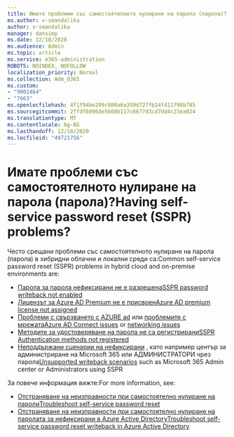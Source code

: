 ```yaml
---
title: Имате проблеми със самостоятелното нулиране на парола (парола)?
ms.author: v-smandalika
author: v-smandalika
manager: dansimp
ms.date: 12/18/2020
ms.audience: Admin
ms.topic: article
ms.service: o365-administration
ROBOTS: NOINDEX, NOFOLLOW
localization_priority: Normal
ms.collection: Adm_O365
ms.custom:
- "9002464"
- "7663"
ms.openlocfilehash: 4f1f94be299c980a6a359d727fb24f411f98b785
ms.sourcegitcommit: 2ffdf6096de5608b117c6677d3cd7dd4c23ea024
ms.translationtype: MT
ms.contentlocale: bg-BG
ms.lasthandoff: 12/18/2020
ms.locfileid: "49721756"
---
```

# <a name="having-self-service-password-reset-sspr-problems"></a><span data-ttu-id="75a07-102">Имате проблеми със самостоятелното нулиране на парола (парола)?</span><span class="sxs-lookup"><span data-stu-id="75a07-102">Having self-service password reset (SSPR) problems?</span></span>

<span data-ttu-id="75a07-103">Често срещани проблеми със самостоятелното нулиране на парола (парола) в хибридни облачни и локални среди са:</span><span class="sxs-lookup"><span data-stu-id="75a07-103">Common self-service password reset (SSPR) problems in hybrid cloud and on-premise environments are:</span></span>

- [<span data-ttu-id="75a07-104">Парола за парола нефиксирани не е разрешена</span><span class="sxs-lookup"><span data-stu-id="75a07-104">SSPR password writeback not enabled</span></span>](https://docs.microsoft.com/azure/active-directory/authentication/tutorial-enable-sspr-writeback)
- [<span data-ttu-id="75a07-105">Лицензът за Azure AD Premium не е присвоен</span><span class="sxs-lookup"><span data-stu-id="75a07-105">Azure AD premium license not assigned</span></span>](https://docs.microsoft.com/azure/active-directory/authentication/concept-sspr-licensing)
- <span data-ttu-id="75a07-106">[Проблеми с свързването с AZURE ad](https://docs.microsoft.com/azure/active-directory/hybrid/tshoot-connect-sync-errors) или [проблемите с мрежата](https://docs.microsoft.com/azure/active-directory/hybrid/tshoot-connect-connectivity)</span><span class="sxs-lookup"><span data-stu-id="75a07-106">[Azure AD Connect issues](https://docs.microsoft.com/azure/active-directory/hybrid/tshoot-connect-sync-errors) or [networking issues](https://docs.microsoft.com/azure/active-directory/hybrid/tshoot-connect-connectivity)</span></span>
- [<span data-ttu-id="75a07-107">Методите за удостоверяване на парола не са регистрирани</span><span class="sxs-lookup"><span data-stu-id="75a07-107">SSPR Authentication methods not registered</span></span>](https://mysignins.microsoft.com/security-info)
- <span data-ttu-id="75a07-108">[Неподдържани сценарии на нефиксирани](https://docs.microsoft.com/azure/active-directory/authentication/concept-sspr-writeback#unsupported-writeback-operations) , като например център за администриране на Microsoft 365 или АДМИНИСТРАТОРИ чрез парола</span><span class="sxs-lookup"><span data-stu-id="75a07-108">[Unsupported writeback scenarios](https://docs.microsoft.com/azure/active-directory/authentication/concept-sspr-writeback#unsupported-writeback-operations) such as Microsoft 365 Admin center or Administrators using SSPR</span></span>


<span data-ttu-id="75a07-109">За повече информация вижте:</span><span class="sxs-lookup"><span data-stu-id="75a07-109">For more information, see:</span></span>

- [<span data-ttu-id="75a07-110">Отстраняване на неизправности при самостоятелно нулиране на пароли</span><span class="sxs-lookup"><span data-stu-id="75a07-110">Troubleshoot self-service password reset</span></span>](https://docs.microsoft.com/azure/active-directory/authentication/troubleshoot-sspr)
- [<span data-ttu-id="75a07-111">Отстраняване на неизправности при самостоятелно нулиране на паролата за нефиксирани в Azure Active Directory</span><span class="sxs-lookup"><span data-stu-id="75a07-111">Troubleshoot self-service password reset writeback in Azure Active Directory</span></span>](https://docs.microsoft.com/azure/active-directory/authentication/troubleshoot-sspr-writeback)
